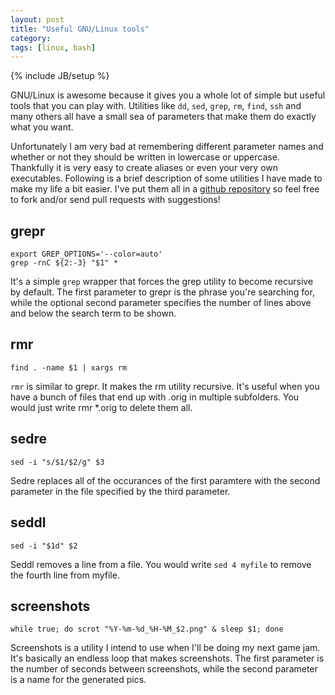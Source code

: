 ```yaml
---
layout: post
title: "Useful GNU/Linux tools"
category: 
tags: [linux, bash]
---
```

{% include JB/setup %}

GNU/Linux is awesome because it gives you a whole lot of simple but useful tools that you can play with. Utilities like `dd`, `sed`, `grep`, `rm`, `find`, `ssh` and many others all have a small sea of parameters that make them do exactly what you want. 

Unfortunately I am very bad at remembering different parameter names and whether or not they should be written in lowercase or uppercase. Thankfully it is very easy to create aliases or even your very own executables. Following is a brief description of some utilities I have made to make my life a bit easier. I've put them all in a [github repository](https://github.com/Smotko/linux-tools) so feel free to fork and/or send pull requests with suggestions!

grepr
-----

    export GREP_OPTIONS='--color=auto'
    grep -rnC ${2:-3} "$1" *

It's a simple `grep` wrapper that forces the grep utility to become recursive by default. The first parameter to grepr is the phrase you're searching for, while the optional second parameter specifies the number of lines above and below the search term to be shown. 

rmr
---

    find . -name $1 | xargs rm
    
`rmr` is similar to grepr. It makes the rm utility recursive. It's useful when you have a bunch of files that end up with .orig in multiple subfolders. You would just write rmr \*.orig to delete them all.


sedre
-----
   
    sed -i "s/$1/$2/g" $3
   
Sedre replaces all of the occurances of the first paramtere with the second parameter in the file specified by the third parameter.


seddl
----

    sed -i "$1d" $2
    
Seddl removes a line from a file. You would write `sed 4 myfile` to remove the fourth line from myfile.

screenshots
----------

    while true; do scrot "%Y-%m-%d_%H-%M_$2.png" & sleep $1; done

Screenshots is a utility I intend to use when I'll be doing my next game jam. It's basically an endless loop that makes screenshots. The first parameter is the number of seconds between screenshots, while the second parameter is a name for the generated pics.


